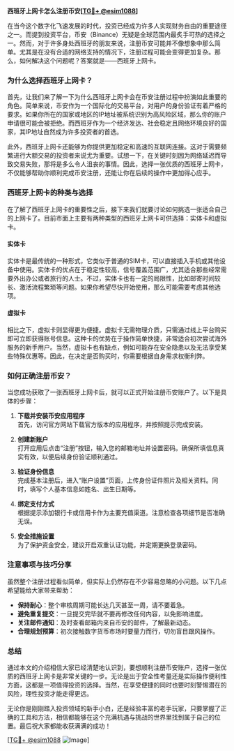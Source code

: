 **西班牙上网卡怎么注册币安[[TG💪+ @esim1088](https://t.me/s/esim1088)]**

在当今这个数字化飞速发展的时代，投资已经成为许多人实现财务自由的重要途径之一。而提到投资平台，币安（Binance）无疑是全球范围内最炙手可热的选择之一。然而，对于许多身处西班牙的朋友来说，注册币安可能并不像想象中那么简单。尤其是在没有合适的网络支持的情况下，注册过程可能会变得更加复杂。那么，如何解决这个问题呢？答案就是——西班牙上网卡。

### 为什么选择西班牙上网卡？

首先，让我们来了解一下为什么西班牙上网卡会在币安注册过程中扮演如此重要的角色。简单来说，币安作为一个国际化的交易平台，对用户的身份验证有着严格的要求。如果你所在的国家或地区的IP地址被系统识别为高风险区域，那么你的账户申请很可能会被拒绝。而西班牙作为一个经济发达、社会稳定且网络环境良好的国家，其IP地址自然成为许多投资者的首选。

此外，西班牙上网卡还能够为你提供更加稳定和高速的互联网连接。这对于需要频繁进行大额交易的投资者来说尤为重要。试想一下，在关键时刻因为网络延迟而导致交易失败，那将是多么令人沮丧的事情。因此，选择一张优质的西班牙上网卡，不仅能够帮助你顺利完成币安注册，还能让你在后续的操作中更加得心应手。

### 西班牙上网卡的种类与选择

在了解了西班牙上网卡的重要性之后，接下来我们就要讨论如何挑选一张适合自己的上网卡了。目前市面上主要有两种类型的西班牙上网卡可供选择：实体卡和虚拟卡。

#### 实体卡

实体卡是最传统的一种形式，它类似于普通的SIM卡，可以直接插入手机或其他设备中使用。实体卡的优点在于稳定性较高，信号覆盖范围广，尤其适合那些经常需要外出办公或者旅行的人士。不过，实体卡也有一定的局限性，比如邮寄时间较长、激活流程繁琐等问题。如果你希望尽快开始使用，那么可能需要考虑其他选项。

#### 虚拟卡

相比之下，虚拟卡则显得更为便捷。虚拟卡无需物理介质，只需通过线上平台购买即可立即获得账号信息。这种卡的优势在于操作简单快捷，非常适合初次尝试海外服务的新手用户。当然，虚拟卡也有缺点，例如可能存在安全隐患以及无法享受某些特殊优惠等。因此，在决定是否购买时，你需要根据自身需求权衡利弊。

### 如何正确注册币安？

当您成功获取了一张西班牙上网卡后，就可以正式开始注册币安账户了。以下是具体的步骤：

1. **下载并安装币安应用程序**  
   首先，访问官方网站下载官方版本的应用程序，并按照提示完成安装。

2. **创建新账户**  
   打开应用后点击“注册”按钮，输入您的邮箱地址并设置密码。确保所填信息真实有效，以便后续身份验证顺利通过。

3. **验证身份信息**  
   完成基本注册后，进入“账户设置”页面，上传身份证件照片及相关资料。同时，填写个人基本信息如姓名、出生日期等。

4. **绑定支付方式**  
   根据提示添加银行卡或信用卡作为主要充值渠道。注意检查各项细节是否准确无误。

5. **安全措施设置**  
   为了保护资金安全，建议开启双重认证功能，并定期更换登录密码。

### 注意事项与技巧分享

虽然整个注册过程看似简单，但实际上仍然存在不少容易忽略的小问题。以下几点希望能给大家带来帮助：

- **保持耐心**：整个审核周期可能长达几天甚至一周，请不要着急。
- **避免重复提交**：一旦提交完毕就不要再修改任何内容，以免影响进度。
- **关注邮件通知**：及时查看邮箱内来自币安的邮件，了解最新动态。
- **合理规划预算**：初次接触数字货币市场时要量力而行，切勿盲目跟风操作。

### 总结

通过本文的介绍相信大家已经清楚地认识到，要想顺利注册币安账户，选择一张优质的西班牙上网卡是非常关键的一步。无论是出于安全性考量还是实际操作便利性方面，这都是一项值得投资的选择。当然，在享受便捷的同时也要时刻警惕潜在的风险，理性投资才能走得更远。

无论你是刚刚踏入投资领域的新手小白，还是经验丰富的老手玩家，只要掌握了正确的工具和方法，相信都能够在这个充满机遇与挑战的世界里找到属于自己的位置。最后祝大家都能收获满满的成功！

[[TG💪+ @esim1088](https://t.me/s/esim1088) ![Image](https://i.postimg.cc/4NQfJmqS/Snipaste-2025-05-13-00-14-12.png)]